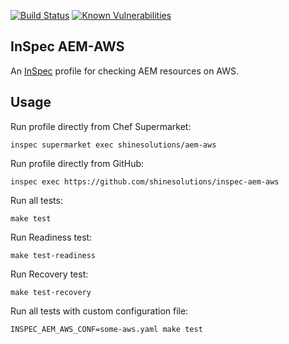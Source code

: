 [![Build Status](https://img.shields.io/travis/shinesolutions/inspec-aem-aws.svg)](http://travis-ci.org/shinesolutions/inspec-aem-aws)
[![Known Vulnerabilities](https://snyk.io/test/github/shinesolutions/inspec-aem-aws/badge.svg)](https://snyk.io/test/github/shinesolutions/inspec-aem-aws)

InSpec AEM-AWS
----------

An [InSpec](https://www.inspec.io) profile for checking AEM resources on AWS.

Usage
-----

Run profile directly from Chef Supermarket:

    inspec supermarket exec shinesolutions/aem-aws

Run profile directly from GitHub:

    inspec exec https://github.com/shinesolutions/inspec-aem-aws

Run all tests:

    make test

Run Readiness test:

    make test-readiness

Run Recovery test:

    make test-recovery

Run all tests with custom configuration file:

    INSPEC_AEM_AWS_CONF=some-aws.yaml make test
